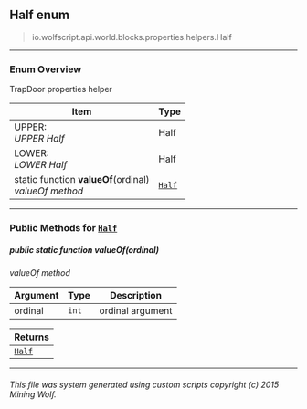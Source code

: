 ## Half __enum__

>io.wolfscript.api.world.blocks.properties.helpers.Half

---

### Enum Overview

TrapDoor properties helper

Item | Type   
--- | :--- 
UPPER: <br> _UPPER Half_ | Half
LOWER: <br> _LOWER Half_ | Half
static function __valueOf__(ordinal) <br> _valueOf method_ | [`Half`](Half.md)



---


### Public Methods for [`Half`](Half.md)

##### <a id='valueof'></a>public static function __valueOf__(ordinal)

_valueOf method_

Argument | Type | Description  
--- | --- | --- 
ordinal | `int` | ordinal argument

Returns | 
--- | 
[`Half`](Half.md) |


---


###### This file was system generated using custom scripts copyright (c) 2015 Mining Wolf.
	

